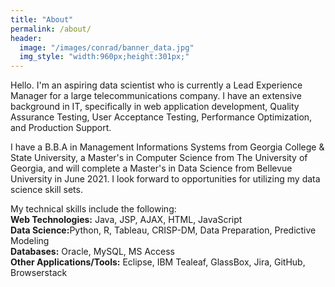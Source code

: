 ```yaml
---
title: "About"
permalink: /about/
header:
  image: "/images/conrad/banner_data.jpg"
  img_style: "width:960px;height:301px;"
---
```


Hello.  I'm an aspiring data scientist who is currently a Lead Experience Manager for a large telecommunications company.  I have an extensive background in IT, specifically in web application development, Quality Assurance Testing, User Acceptance Testing, Performance Optimization, and Production Support.

I have a B.B.A in Management Informations Systems from Georgia College & State University, a Master's in Computer Science from The University of Georgia, and will complete a Master's in Data Science from Bellevue University in June 2021.  I look forward to opportunities for utilizing my data science skill sets.

My technical skills include the following:<br>
<b>Web Technologies:</b> Java, JSP, AJAX, HTML, JavaScript<br>
<b>Data Science:</b>Python, R, Tableau, CRISP-DM, Data Preparation, Predictive Modeling<br> 
<b>Databases:</b> Oracle, MySQL, MS Access<br>
<b>Other Applications/Tools:</b> Eclipse, IBM Tealeaf, GlassBox, Jira, GitHub, Browserstack<br>
